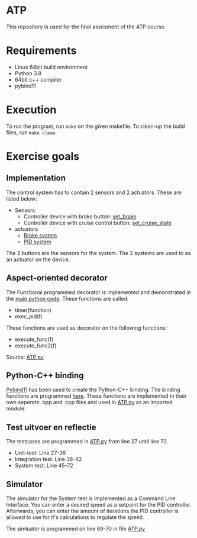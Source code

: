 # ATP
This repository is used for the final assesment of the ATP course.

# Requirements
- Linux 64bit build environment
- Python 3.8
- 64bit c++ compiler
- pybind11

# Execution
To run the program, run `make` on the given makefile.
To clean-up the build files, run `make clean`.

# Exercise goals
## Implementation
The control system has to contain 2 sensors and 2 actuators. These are listed below:

* Sensors
    * Controller device with brake button: [set_brake](./ControllerDevice.cpp)
    * Controller device with cruise control button: [set_cruise_state](./ControllerDevice.cpp)
* actuators
    * [Brake system](./BrakeSystem.cpp)
    * [PID system](./PIDSystem.cpp)

The 2 buttons are the sensors for the system. The 2 systems are used to as an actuator on the device.

## Aspect-oriented decorator
The Functional programmed decorator is implemented and demonstrated in the [main python code](./ATP.py). These functions are called: 

* timer(function)
* exec_pid(f)

These functions are used as decorator on the following functions:

* execute_func(f)
* execute_func2(f)

Source: [ATP.py](./ATP.py)

## Python-C++ binding
[Pybind11](https://realpython.com/python-bindings-overview/#pybind11) has been used to create the Python-C++ binding. The binding functions are programmed [here](./sharedPybind.cpp). These functions are implemented in their own seperate .hpp and .cpp files and used in [ATP.py](./ATP.py) as an imported module.

## Test uitvoer en reflectie
The testcases are programmed in [ATP.py](./ATP.py) from line 27 until line 72. 

* Unit-test:        Line 27-36
* Integration test: Line 38-42
* System test:      Line 45-72

## Simulator
The simulator for the System test is implemented as a Command Line Interface. You can enter a desired speed as a setpoint for the PID controller. Afterwards, you can enter the amount of iterations the PID controller is allowed to use for it's calculations to regulate the speed.

The simluator is programmed on line 69-70 in file [ATP.py](./ATP.py)